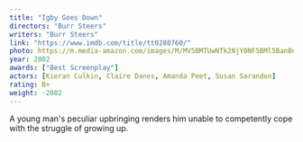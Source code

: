 ```yaml
---
title: "Igby Goes Down"
directors: "Burr Steers"
writers: "Burr Steers"
link: "https://www.imdb.com/title/tt0280760/"
photo: https://m.media-amazon.com/images/M/MV5BMTUwNTk2NjY0NF5BMl5BanBnXkFtZTcwMjQ3MTI0NA@@._V1_FMjpg_UX333_.jpg
year: 2002
awards: ["Best Screenplay"]
actors: [Kieran Culkin, Claire Danes, Amanda Peet, Susan Sarandon]
rating: B+
weight: -2002
---
```

A young man's peculiar upbringing renders him unable to competently cope with the struggle of growing up.
